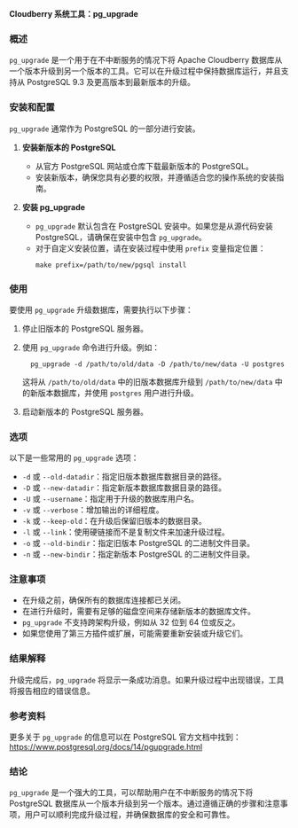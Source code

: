 **Cloudberry 系统工具：pg_upgrade**

### 概述

`pg_upgrade` 是一个用于在不中断服务的情况下将 Apache Cloudberry 数据库从一个版本升级到另一个版本的工具。它可以在升级过程中保持数据库运行，并且支持从 PostgreSQL 9.3 及更高版本到最新版本的升级。

### 安装和配置

`pg_upgrade` 通常作为 PostgreSQL 的一部分进行安装。

1. **安装新版本的 PostgreSQL**
   - 从官方 PostgreSQL 网站或仓库下载最新版本的 PostgreSQL。
   - 安装新版本，确保您具有必要的权限，并遵循适合您的操作系统的安装指南。
   
1. **安装 pg_upgrade**
   
   - `pg_upgrade` 默认包含在 PostgreSQL 安装中。如果您是从源代码安装 PostgreSQL，请确保在安装中包含 `pg_upgrade`。
   - 对于自定义安装位置，请在安装过程中使用 `prefix` 变量指定位置：
     ```
     make prefix=/path/to/new/pgsql install
     ```

### 使用

要使用 `pg_upgrade` 升级数据库，需要执行以下步骤：

1. 停止旧版本的 PostgreSQL 服务器。

2. 使用 `pg_upgrade` 命令进行升级。例如：

   ```
     pg_upgrade -d /path/to/old/data -D /path/to/new/data -U postgres
   ```

   这将从 `/path/to/old/data` 中的旧版本数据库升级到 `/path/to/new/data` 中的新版本数据库，并使用 `postgres` 用户进行升级。

3. 启动新版本的 PostgreSQL 服务器。

### 选项

以下是一些常用的 `pg_upgrade` 选项：

- `-d` 或 `--old-datadir`：指定旧版本数据库数据目录的路径。
- `-D` 或 `--new-datadir`：指定新版本数据库数据目录的路径。
- `-U` 或 `--username`：指定用于升级的数据库用户名。
- `-v` 或 `--verbose`：增加输出的详细程度。
- `-k` 或 `--keep-old`：在升级后保留旧版本的数据目录。
- `-l` 或 `--link`：使用硬链接而不是复制文件来加速升级过程。
- `-o` 或 `--old-bindir`：指定旧版本 PostgreSQL 的二进制文件目录。
- `-n` 或 `--new-bindir`：指定新版本 PostgreSQL 的二进制文件目录。

### 注意事项

- 在升级之前，确保所有的数据库连接都已关闭。
- 在进行升级时，需要有足够的磁盘空间来存储新版本的数据库文件。
- `pg_upgrade` 不支持跨架构升级，例如从 32 位到 64 位或反之。
- 如果您使用了第三方插件或扩展，可能需要重新安装或升级它们。

### 结果解释

升级完成后，`pg_upgrade` 将显示一条成功消息。如果升级过程中出现错误，工具将报告相应的错误信息。

### 参考资料

更多关于 `pg_upgrade` 的信息可以在 PostgreSQL 官方文档中找到：https://www.postgresql.org/docs/14/pgupgrade.html

### 结论

`pg_upgrade` 是一个强大的工具，可以帮助用户在不中断服务的情况下将 PostgreSQL 数据库从一个版本升级到另一个版本。通过遵循正确的步骤和注意事项，用户可以顺利完成升级过程，并确保数据库的安全和可靠性。